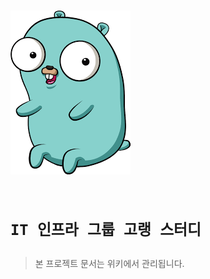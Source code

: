 <h1>
    <img src="./assets/img/gopher.png">
    <br>
    <br>

    IT 인프라 그룹 고랭 스터디
</h1>

> 본 프로젝트 문서는 위키에서 관리됩니다.